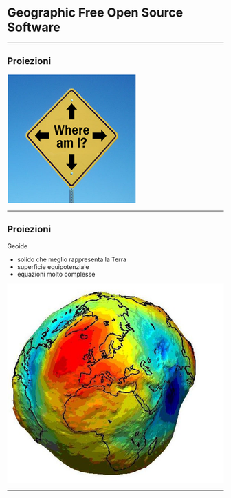 # Geographic Free Open Source Software

---

## Proiezioni

![Immagine](assets/proj.png)

---

## Proiezioni

Geoide

* solido che meglio rappresenta la Terra
* superficie equipotenziale
* equazioni molto complesse

![Immagine](assets/proj2.png) <!-- .element: class="fragment" data-fragment-index="1" style="height:40%;width:40%;"-->

---
